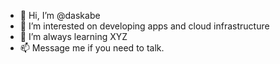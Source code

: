 - 👋 Hi, I’m @daskabe
- 👀 I’m interested on developing apps and cloud infrastructure 
- 🌱 I’m always learning XYZ
- 📫 Message me if you need to talk.
<!---
daskabe/daskabe is a ✨ special ✨ repository because its `README.md` (this file) appears on your GitHub profile.
You can click the Preview link to take a look at your changes.
--->
